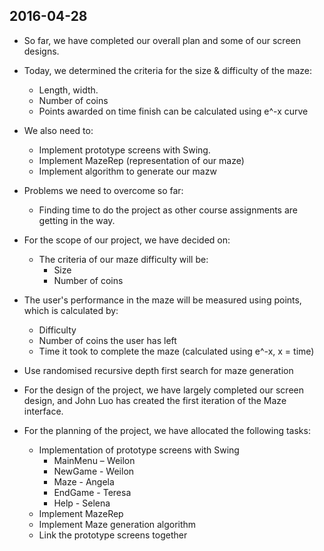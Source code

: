 ﻿## 2016-04-28

- So far, we have completed our overall plan and some of our screen designs.
- Today, we determined the criteria for the size & difficulty of the maze:
	-  Length, width.
	-  Number of coins
	- Points awarded on time finish can be calculated using e^-x curve
- We also need to:
	- Implement prototype screens with Swing.
	-  Implement MazeRep (representation of our maze)
	-  Implement algorithm to generate our mazw
- Problems we need to overcome so far:
	- Finding time to do the project as other course assignments are getting in the way.
- For the scope of our project, we have decided on:
	-  The criteria of our maze difficulty will be:
		- Size
		- Number of coins
- The user's performance in the maze will be measured using points, which is calculated by:
	- Difficulty
	- Number of coins the user has left
	- Time it took to complete the maze (calculated using e^-x, x = time)
-  Use randomised recursive depth first search for maze generation

- For the design of the project, we have largely completed our screen design, and John Luo has created the first iteration of the Maze interface.
-  For the planning of the project, we have allocated the following tasks:
	-  Implementation of prototype screens with Swing
		- MainMenu – Weilon
		- NewGame - Weilon
		- Maze - Angela
		- EndGame - Teresa
		- Help - Selena
	- Implement MazeRep
	- Implement Maze generation algorithm
	- Link the prototype screens together
